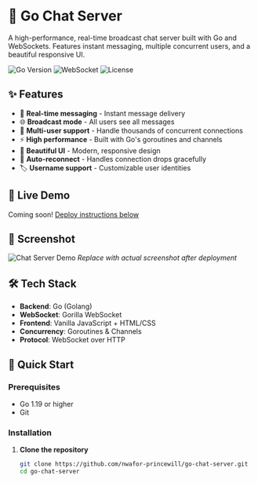 # 🚀 Go Chat Server

A high-performance, real-time broadcast chat server built with Go and WebSockets. Features instant messaging, multiple concurrent users, and a beautiful responsive UI.

![Go Version](https://img.shields.io/badge/Go-1.19+-00ADD8?style=flat&logo=go)
![WebSocket](https://img.shields.io/badge/WebSocket-Real--time-green)
![License](https://img.shields.io/badge/License-MIT-blue)

## ✨ Features

- 💬 **Real-time messaging** - Instant message delivery
- 🌐 **Broadcast mode** - All users see all messages
- 👥 **Multi-user support** - Handle thousands of concurrent connections
- ⚡ **High performance** - Built with Go's goroutines and channels
- 🎨 **Beautiful UI** - Modern, responsive design
- 🔄 **Auto-reconnect** - Handles connection drops gracefully
- 🏷️ **Username support** - Customizable user identities

## 🎯 Live Demo

Coming soon! [Deploy instructions below](#-deployment)

## 📸 Screenshot

![Chat Server Demo](https://via.placeholder.com/800x400/667eea/ffffff?text=Go+Chat+Server+Demo+Screen) 
*Replace with actual screenshot after deployment*

## 🛠️ Tech Stack

- **Backend**: Go (Golang)
- **WebSocket**: Gorilla WebSocket
- **Frontend**: Vanilla JavaScript + HTML/CSS
- **Concurrency**: Goroutines & Channels
- **Protocol**: WebSocket over HTTP

## 🚀 Quick Start

### Prerequisites

- Go 1.19 or higher
- Git

### Installation

1. **Clone the repository**
   ```bash
   git clone https://github.com/nwafor-princewill/go-chat-server.git
   cd go-chat-server

   
